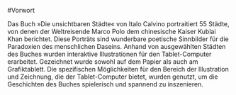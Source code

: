 #Vorwort

Das Buch »Die unsichtbaren Städte« von Italo Calvino portraitiert 55 Städte, von denen der Weltreisende Marco Polo dem chinesische Kaiser Kublai Khan ­berichtet. Diese Porträts sind wunderbare poetische Sinnbilder für die Paradoxien des menschlichen Daseins. Anhand von ausgewählten Städten des Buches ­wurden interaktive Illustrationen für den Tablet-Computer erarbeitet.  Gezeichnet wurde sowohl auf dem Papier als auch am Grafiktablett. Die spezifischen Möglichkeiten für den Bereich der Illustration und Zeichnung, die der T­­ablet-Computer bietet, wurden genutzt, um die Geschichten des Buches spielerisch und spannend zu inszenieren.